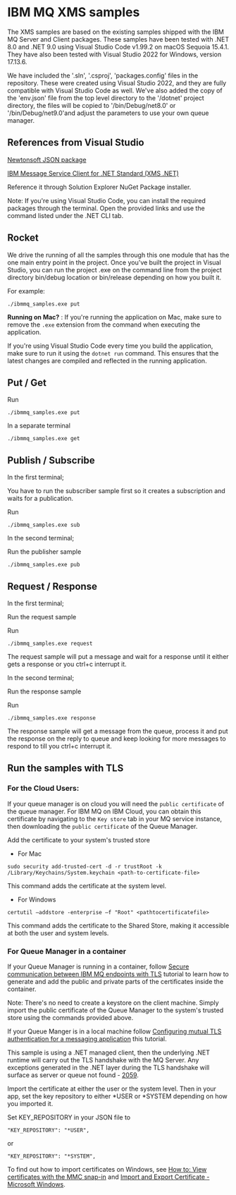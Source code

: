 # IBM MQ XMS samples
The XMS samples are based on the existing samples shipped with the IBM MQ Server and Client packages. These samples have been tested with .NET 8.0 and .NET 9.0 using Visual Studio Code v1.99.2 on macOS Sequoia 15.4.1. They have also been tested with Visual Studio 2022 for Windows, version 17.13.6.

We have included the '.sln', '.csproj', 'packages.config' files in the repository. These were created using Visual Studio 2022, and they are fully compatible with Visual Studio Code as well. We've also added the copy of the 'env.json' file from the top level directory to the '/dotnet' project directory, the files will be copied to '/bin/Debug/net8.0' or '/bin/Debug/net9.0'and adjust the parameters to use your own queue manager.

## References from Visual Studio

[Newtonsoft JSON package](https://www.nuget.org/packages/Newtonsoft.Json/)

[IBM Message Service Client for .NET Standard (XMS .NET)](https://www.nuget.org/packages/IBMXMSDotnetClient/)

Reference it through Solution Explorer NuGet Package installer.

Note: If you're using Visual Studio Code, you can install the required packages through the terminal. Open the provided links and use the command listed under the .NET CLI tab. 

## Rocket

We drive the running of all the samples through this one module that has the one main entry point in the project. Once you've built the project in Visual Studio, you can run the project .exe on the command line from the project directory bin/debug location or bin/release depending on how you built it.

For example:

`./ibmmq_samples.exe put`

**Running on Mac?** : If you're running the application on Mac, make sure to remove the `.exe` extension from the command when executing the application. 

If you're using Visual Studio Code every time you build the application, make sure to run it using the `dotnet run` command. This ensures that the latest changes are compiled and reflected in the running application.

## Put / Get

Run

`./ibmmq_samples.exe put`

In a separate terminal

`./ibmmq_samples.exe get`


## Publish / Subscribe

In the first terminal;

You have to run the subscriber sample first so it creates a subscription and waits for a publication.

Run

`./ibmmq_samples.exe sub`

In the second terminal;

Run the publisher sample

`./ibmmq_samples.exe pub`


## Request / Response

In the first terminal;

Run the request sample

Run

`./ibmmq_samples.exe request`

The request sample will put a message and wait for a response until it either gets a response or you ctrl+c interrupt it.

In the second terminal;

Run the response sample

Run

`./ibmmq_samples.exe response`

The response sample will get a message from the queue, process it and put the response on the reply to queue and keep looking for more messages to respond to till you ctrl+c interrupt it.

## Run the samples with TLS

### For the Cloud Users:

If your queue manager is on cloud you will need the `public certificate` of the queue manager. For IBM MQ on IBM Cloud, you can obtain this certificate by navigating to the `Key store` tab in your MQ service instance, then downloading the `public certificate` of the Queue Manager.

Add the certificate to your system's trusted store
- For Mac
```
sudo security add-trusted-cert -d -r trustRoot -k /Library/Keychains/System.keychain <path-to-certificate-file>
```
This command adds the certificate at the system level.

- For Windows 
```
certutil –addstore -enterprise –f "Root" <pathtocertificatefile>
```
This command adds the certificate to the Shared Store, making it accessible at both the user and system levels.

### For Queue Manager in a container

If your Queue Manager is running in a container, follow [Secure communication between IBM MQ endpoints with TLS](https://developer.ibm.com/tutorials/mq-secure-msgs-tls/) tutorial to learn how to generate and add the public and private parts of the certificates inside the container.

Note: There's no need to create a keystore on the client machine. Simply import the public certificate of the Queue Manager to the system's trusted store using the commands provided above. 

If your Queue Manger is in a local machine follow [Configuring mutual TLS authentication for a messaging application](https://developer.ibm.com/tutorials/configuring-mutual-tls-authentication-java-messaging-app/) this tutorial.

This sample is using a .NET managed client, then the underlying .NET runtime will carry out the TLS handshake with the MQ Server. Any exceptions generated in the .NET layer during the TLS handshake will surface as server or queue not found - [2059](https://www.ibm.com/support/knowledgecenter/en/SSFKSJ_9.4.0/com.ibm.mq.tro.doc/q041290_.htm).
 
Import the certificate at either the user or the system level. Then in your app, set the key repository to either *USER or *SYSTEM depending on how you imported it.

Set KEY_REPOSITORY in your JSON file to

`"KEY_REPOSITORY": "*USER",`

or

`"KEY_REPOSITORY": "*SYSTEM",`


To find out how to import certificates on Windows, see [How to: View certificates with the MMC snap-in](https://docs.microsoft.com/en-us/dotnet/framework/wcf/feature-details/how-to-view-certificates-with-the-mmc-snap-in)
and
[Import and Export Certificate - Microsoft Windows](https://support.globalsign.com/customer/portal/articles/1217281-import-and-export-certificate---microsoft-windows).
